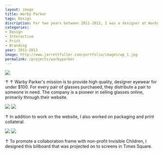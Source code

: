 ```yaml
---
layout: image
title: Warby Parker
tags: Design
discription: For two years between 2011-2013, I was a designer at Warby Parker, an online eyewear startup in New York City. As a part of the small team, I helped work on all aspects of the company's design, focusing primarily on the e-commerce site, but also special marketing pages, print collateral, and select brand pieces.
categories:
- Design
- Interactive
- Print
- Branding
year: 2011-2013
image: http://www.jarrettfuller.com/portfolio/images/wp_1.jpg
permalink: /projects/warbyparker
---
```


<img src="http://www.jarrettfuller.com/portfolio/images/wp_1.jpg">

<div class="images-right">
<p>&uarr; &uarr; Warby Parker's mission is to provide high quality, designer eyewear for under $100. For every pair of glasses purchased, they distribute a pair to someone in need. The company is a pioneer in selling glasses online, primarily through their website.</p></div>
<section class="clear"></section>

<img src="http://www.jarrettfuller.com/portfolio/images/wp_2.jpg">
<img src="http://www.jarrettfuller.com/portfolio/images/wp_3.jpg">

<div class="images-right">
<p>&uarr; In addition to work on the website, I also worked on packaging and print collateral.</p></div>
<section class="clear"></section>

<img src="http://www.jarrettfuller.com/portfolio/images/wp_4.jpg">
<img src="http://www.jarrettfuller.com/portfolio/images/wp_5.jpg">
<div class="images-right">
<p>&uarr; To promote a collaboration frame with non-profit Invisible Children, I designed this billboard that was projected on to screens in Times Square.</p></div>
